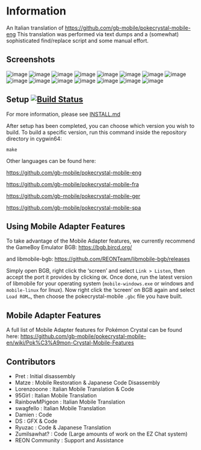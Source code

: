 # Information
An Italian translation of https://github.com/gb-mobile/pokecrystal-mobile-eng
This translation was performed via text dumps and a (somewhat) sophisticated find/replace script and some manual effort.

## Screenshots
![image](https://github.com/user-attachments/assets/e1442d4b-c7e9-48ae-a670-a9b8fcd73ca0)
![image](https://github.com/user-attachments/assets/2d350a72-7a8d-4e8f-80e9-0d2fbefabde2)
![image](https://github.com/user-attachments/assets/28767055-5745-4074-943a-34941d5872d5)
![image](https://github.com/user-attachments/assets/53c11d55-a1f7-4c0e-9131-a4a52da69fd8)
![image](https://github.com/user-attachments/assets/e1cd7ebc-5a99-4729-a0cd-ecba3842cee4)
![image](https://github.com/user-attachments/assets/f63e4fcf-8556-4fc5-9a49-21a23e4dacfe)
![image](https://github.com/user-attachments/assets/2d1a70ec-8a46-4b54-81d3-46f0a526b360)
![image](https://github.com/user-attachments/assets/b8ffbd9c-e76b-49d8-b603-36823ea49e8d)
![image](https://github.com/user-attachments/assets/9acb6268-302d-4f64-8834-69c8d54aaa37)
![image](https://github.com/user-attachments/assets/6b59640c-e0ed-4bf0-a9a3-4c1547df38b3)
![image](https://github.com/user-attachments/assets/32fce5c7-4ecf-4c38-96ed-c2930cde3988)
![image](https://github.com/user-attachments/assets/91e4fafb-f66d-4dfc-b119-7bb45e5d7795)
![image](https://github.com/user-attachments/assets/dddcf398-d118-4925-9517-192c59082538)
![image](https://github.com/user-attachments/assets/345a699f-96a3-478c-864b-e7caf023659d)
![image](https://github.com/user-attachments/assets/ec408381-9c7a-48f2-985c-b6aeda997296)


## Setup [![Build Status][ci-badge]][ci]

For more information, please see [INSTALL.md](INSTALL.md)

After setup has been completed, you can choose which version you wish to build.
To build a specific version, run this command inside the repository directory in cygwin64:

`make`


Other languages can be found here:

https://github.com/gb-mobile/pokecrystal-mobile-eng

https://github.com/gb-mobile/pokecrystal-mobile-fra

https://github.com/gb-mobile/pokecrystal-mobile-ger

https://github.com/gb-mobile/pokecrystal-mobile-spa

## Using Mobile Adapter Features

To take advantage of the Mobile Adapter features, we currently recommend the GameBoy Emulator BGB:
https://bgb.bircd.org/

and libmobile-bgb:
https://github.com/REONTeam/libmobile-bgb/releases

Simply open BGB, right click the ‘screen’ and select `Link > Listen`, then accept the port it provides by clicking `OK`.
Once done, run the latest version of libmobile for your operating system (`mobile-windows.exe` or windows and `mobile-linux` for linux).
Now right click the ‘screen’ on BGB again and select `Load ROM…`, then choose the pokecrystal-mobile `.gbc` file you have built.

## Mobile Adapter Features

A full list of Mobile Adapter features for Pokémon Crystal can be found here:
https://github.com/gb-mobile/pokecrystal-mobile-en/wiki/Pok%C3%A9mon-Crystal-Mobile-Features

## Contributors

- Pret           : Initial disassembly
- Matze          : Mobile Restoration & Japanese Code Disassembly
- Lorenzooone    : Italian Mobile Translation & Code
- 95Girl         : Italian Mobile Translation
- RainbowMPigeon : Italian Mobile Translation
- swagfello      : Italian Mobile Translation
- Damien         : Code
- DS             : GFX & Code
- Ryuzac         : Code & Japanese Translation
- Zumilsawhat?   : Code (Large amounts of work on the EZ Chat system)
- REON Community : Support and Assistance

[ci]: https://github.com/pret/pokecrystal/actions
[ci-badge]: https://github.com/pret/pokecrystal/actions/workflows/main.yml/badge.svg
